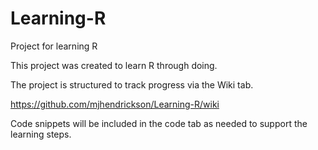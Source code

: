# Learning-R
Project for learning R

This project was created to learn R through doing.

The project is structured to track progress via the Wiki tab.

https://github.com/mjhendrickson/Learning-R/wiki

Code snippets will be included in the code tab as needed to support the learning steps.
